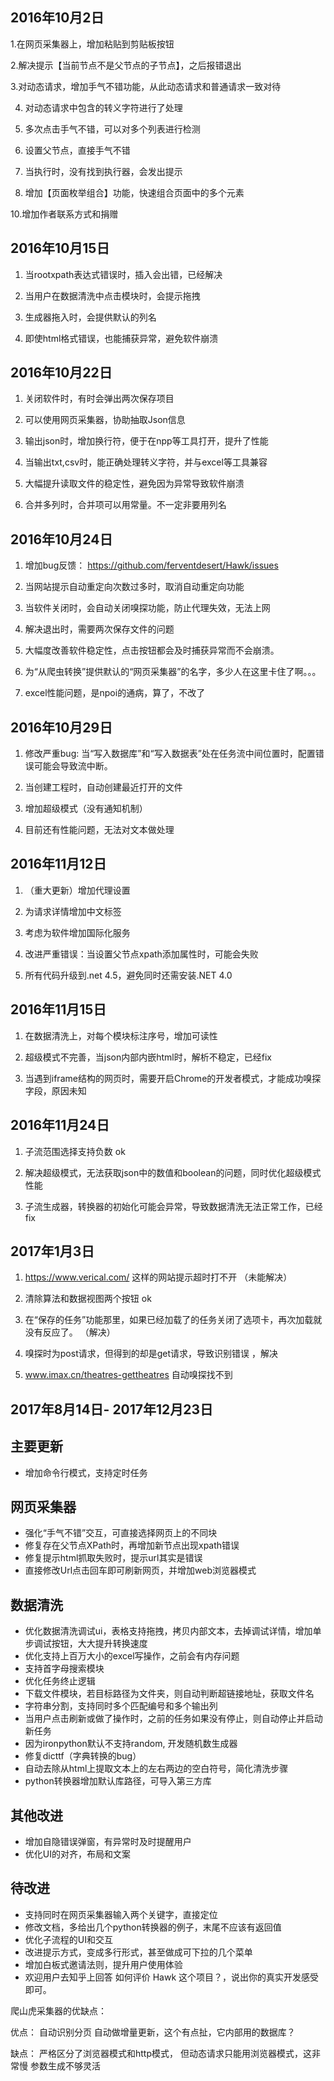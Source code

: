 ## 2016年10月2日

1.在网页采集器上，增加粘贴到剪贴板按钮

2.解决提示【当前节点不是父节点的子节点】，之后报错退出

3.对动态请求，增加手气不错功能，从此动态请求和普通请求一致对待

4. 对动态请求中包含的转义字符进行了处理

5. 多次点击手气不错，可以对多个列表进行检测

6. 设置父节点，直接手气不错

7. 当执行时，没有找到执行器，会发出提示

8. 增加【页面枚举组合】功能，快速组合页面中的多个元素

10.增加作者联系方式和捐赠


## 2016年10月15日

1. 当rootxpath表达式错误时，插入会出错，已经解决

2. 当用户在数据清洗中点击模块时，会提示拖拽

3. 生成器拖入时，会提供默认的列名

4. 即使html格式错误，也能捕获异常，避免软件崩溃



## 2016年10月22日

1. 关闭软件时，有时会弹出两次保存项目

2. 可以使用网页采集器，协助抽取Json信息

3. 输出json时，增加换行符，便于在npp等工具打开，提升了性能

4. 当输出txt,csv时，能正确处理转义字符，并与excel等工具兼容

5. 大幅提升读取文件的稳定性，避免因为异常导致软件崩溃

6. 合并多列时，合并项可以用常量。不一定非要用列名


## 2016年10月24日

1. 增加bug反馈： https://github.com/ferventdesert/Hawk/issues

2. 当网站提示自动重定向次数过多时，取消自动重定向功能

3. 当软件关闭时，会自动关闭嗅探功能，防止代理失效，无法上网

4. 解决退出时，需要两次保存文件的问题

5. 大幅度改善软件稳定性，点击按钮都会及时捕获异常而不会崩溃。

6. 为“从爬虫转换”提供默认的“网页采集器”的名字，多少人在这里卡住了啊。。。

7. excel性能问题，是npoi的通病，算了，不改了



## 2016年10月29日

1. 修改严重bug: 当“写入数据库”和“写入数据表”处在任务流中间位置时，配置错误可能会导致流中断。

2. 当创建工程时，自动创建最近打开的文件

3. 增加超级模式（没有通知机制）

4. 目前还有性能问题，无法对文本做处理


## 2016年11月12日

1. （重大更新）增加代理设置

2.  为请求详情增加中文标签

3. 考虑为软件增加国际化服务

4. 改进严重错误：当设置父节点xpath添加属性时，可能会失败 

5. 所有代码升级到.net 4.5，避免同时还需安装.NET 4.0

## 2016年11月15日

1. 在数据清洗上，对每个模块标注序号，增加可读性

2. 超级模式不完善，当json内部内嵌html时，解析不稳定，已经fix

3. 当遇到iframe结构的网页时，需要开启Chrome的开发者模式，才能成功嗅探字段，原因未知

## 2016年11月24日

1. 子流范围选择支持负数 ok

2. 解决超级模式，无法获取json中的数值和boolean的问题，同时优化超级模式性能

3. 子流生成器，转换器的初始化可能会异常，导致数据清洗无法正常工作，已经fix


## 2017年1月3日

1. https://www.verical.com/ 这样的网站提示超时打不开 （未能解决）

2. 清除算法和数据视图两个按钮 ok

3. 在“保存的任务”功能那里，如果已经加载了的任务关闭了选项卡，再次加载就没有反应了。 （解决）

3. 嗅探时为post请求，但得到的却是get请求，导致识别错误    ，解决

4. www.imax.cn/theatres-gettheatres 自动嗅探找不到    



## 2017年8月14日- 2017年12月23日

## 主要更新
- 增加命令行模式，支持定时任务

## 网页采集器
- 强化“手气不错”交互，可直接选择网页上的不同块
- 修复存在父节点XPath时，再增加新节点出现xpath错误
- 修复提示html抓取失败时，提示url其实是错误
- 直接修改Url点击回车即可刷新网页，并增加web浏览器模式

## 数据清洗
- 优化数据清洗调试ui，表格支持拖拽，拷贝内部文本，去掉调试详情，增加单步调试按钮，大大提升转换速度
- 优化支持上百万大小的excel写操作，之前会有内存问题 
- 支持首字母搜索模块
- 优化任务终止逻辑
- 下载文件模块，若目标路径为文件夹，则自动判断超链接地址，获取文件名 
- 字符串分割，支持同时多个匹配编号和多个输出列 
- 当用户点击刷新或做了操作时，之前的任务如果没有停止，则自动停止并启动新任务
- 因为ironpython默认不支持random, 开发随机数生成器
- 修复dicttf（字典转换的bug）
- 自动去除从html上提取文本上的左右两边的空白符号，简化清洗步骤 
- python转换器增加默认库路径，可导入第三方库

## 其他改进
- 增加自隐错误弹窗，有异常时及时提醒用户
- 优化UI的对齐，布局和文案

## 待改进
- 支持同时在网页采集器输入两个关键字，直接定位
- 修改文档，多给出几个python转换器的例子，末尾不应该有返回值 
- 优化子流程的UI和交互
- 改进提示方式，变成多行形式，甚至做成可下拉的几个菜单
- 增加白板式邀请法则，提升用户使用体验
- 欢迎用户去知乎上回答 如何评价 Hawk 这个项目？，说出你的真实开发感受即可。

 

 
 
爬山虎采集器的优缺点：

优点：
自动识别分页
自动做增量更新，这个有点扯，它内部用的数据库？

缺点：
严格区分了浏览器模式和http模式， 但动态请求只能用浏览器模式，这非常慢
参数生成不够灵活

